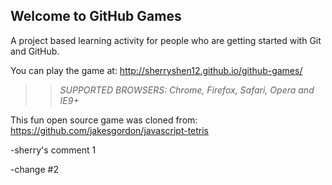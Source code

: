 ## Welcome to GitHub Games

A project based learning activity for people who are getting started with Git and GitHub.

You can play the game at: http://sherryshen12.github.io/github-games/

>> _*SUPPORTED BROWSERS*: Chrome, Firefox, Safari, Opera and IE9+_

This fun open source game was cloned from: https://github.com/jakesgordon/javascript-tetris

-sherry's comment 1

-change #2
